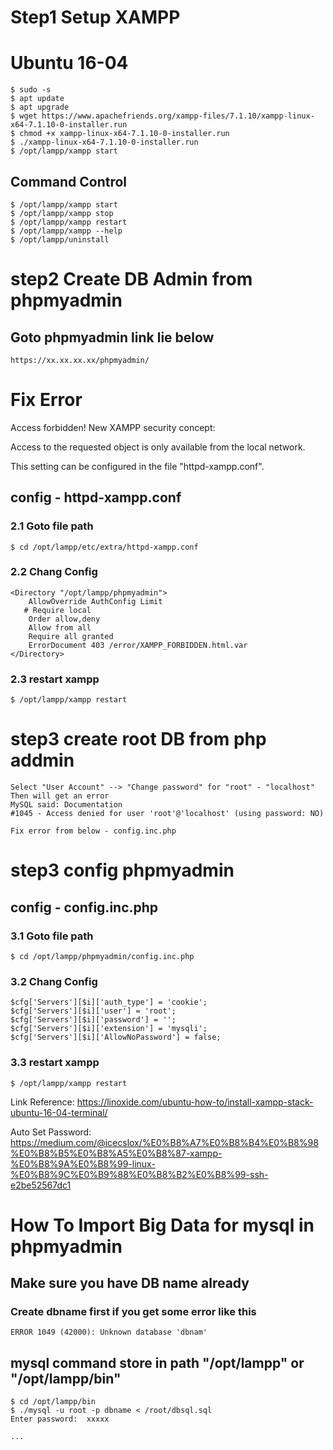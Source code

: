 # Step1 Setup XAMPP
# Ubuntu 16-04
```Unix
$ sudo -s
$ apt update
$ apt upgrade
$ wget https://www.apachefriends.org/xampp-files/7.1.10/xampp-linux-x64-7.1.10-0-installer.run
$ chmod +x xampp-linux-x64-7.1.10-0-installer.run
$ ./xampp-linux-x64-7.1.10-0-installer.run
$ /opt/lampp/xampp start
```
## Command Control
```Unix
$ /opt/lampp/xampp start
$ /opt/lampp/xampp stop
$ /opt/lampp/xampp restart
$ /opt/lampp/xampp --help
$ /opt/lampp/uninstall
```

# step2 Create DB Admin from phpmyadmin
## Goto phpmyadmin link lie below 
```Unix
https://xx.xx.xx.xx/phpmyadmin/
```
# Fix Error
Access forbidden!
New XAMPP security concept:

Access to the requested object is only available from the local network.

This setting can be configured in the file "httpd-xampp.conf".

## config - httpd-xampp.conf
### 2.1 Goto file path
```Unix
$ cd /opt/lampp/etc/extra/httpd-xampp.conf
```
### 2.2 Chang Config
```Unix
<Directory "/opt/lampp/phpmyadmin">
    AllowOverride AuthConfig Limit
   # Require local
    Order allow,deny
    Allow from all
    Require all granted
    ErrorDocument 403 /error/XAMPP_FORBIDDEN.html.var
</Directory>
```
### 2.3 restart xampp
```Unix
$ /opt/lampp/xampp restart
```
# step3 create root DB from php addmin
```Unix
Select "User Account" --> "Change password" for "root" - "localhost"
Then will get an error
MySQL said: Documentation
#1045 - Access denied for user 'root'@'localhost' (using password: NO)
 
Fix error from below - config.inc.php
```

# step3 config phpmyadmin
## config -  config.inc.php
### 3.1 Goto file path
```Unix
$ cd /opt/lampp/phpmyadmin/config.inc.php
```

### 3.2 Chang Config
```Unix
$cfg['Servers'][$i]['auth_type'] = 'cookie';
$cfg['Servers'][$i]['user'] = 'root';
$cfg['Servers'][$i]['password'] = '';
$cfg['Servers'][$i]['extension'] = 'mysqli';
$cfg['Servers'][$i]['AllowNoPassword'] = false;
```
### 3.3 restart xampp
```Unix
$ /opt/lampp/xampp restart
```

Link Reference: https://linoxide.com/ubuntu-how-to/install-xampp-stack-ubuntu-16-04-terminal/

Auto Set Password:  
https://medium.com/@icecslox/%E0%B8%A7%E0%B8%B4%E0%B8%98%E0%B8%B5%E0%B8%A5%E0%B8%87-xampp-%E0%B8%9A%E0%B8%99-linux-%E0%B8%9C%E0%B9%88%E0%B8%B2%E0%B8%99-ssh-e2be52567dc1

# How To Import Big Data for mysql in phpmyadmin

## Make sure you have DB name already
### Create dbname first if you get some error like this
```Unix
ERROR 1049 (42000): Unknown database 'dbnam'
```

## mysql command store in path "/opt/lampp" or "/opt/lampp/bin"

```Unix
$ cd /opt/lampp/bin
$ ./mysql -u root -p dbname < /root/dbsql.sql
Enter password:  xxxxx

...
```
